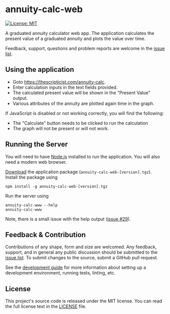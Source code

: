 # annuity-calc-web

[![License:
MIT](https://img.shields.io/badge/License-MIT-yellow.svg)](https://opensource.org/licenses/MIT)

A graduated annuity calculator web app. The application calculates the present
value of a graduated annuity and plots the value over time.

Feedback, support, questions and problem reports are welcome in the
[issue list](https://github.com/mattpalermo/annuity-calc-web/issues).

## Using the application

* Goto https://thescripticist.com/annuity-calc.
* Enter calculation inputs in the text fields provided.
* The calculated present value will be shown in the "Present Value" output.
* Various attributes of the annuity are plotted again time in the graph.

If JavaScript is disabled or not working correctly, you will find the following:

* The "Calculate" button needs to be clicked to run the calculation
* The graph will not be present or will not work.

## Running the Server

You will need to have [Node.js](https://nodejs.org/en/) installed to run the
application. You will also need a modern web browser.

[Download](https://github.com/mattpalermo/annuity-calc-web/releases) the
application package (`annuity-calc-web-[version].tgz`). Install the package
using

```
npm install -g annuity-calc-web-[version].tgz
```

Run the server using
```
annuity-calc-www --help
annuity-calc-www
```

Note, there is a small issue with the help output
([issue #29](https://github.com/mattpalermo/annuity-calc-web/issues/29)).

## Feedback & Contribution

Contributions of any shape, form and size are welcomed. Any feedback, support,
and in general any public discussion should be submitted to the
[issue list](https://github.com/mattpalermo/annuity-calc-web/issues).
To submit changes to the source, submit a GitHub pull request.

See the [development guide](doc/development-guide.md) for more information about
setting up a development environment, running tests, linting, etc.

## License

This project's source code is released under the MIT license. You can read the
full license text in the [LICENSE](LICENSE) file.
